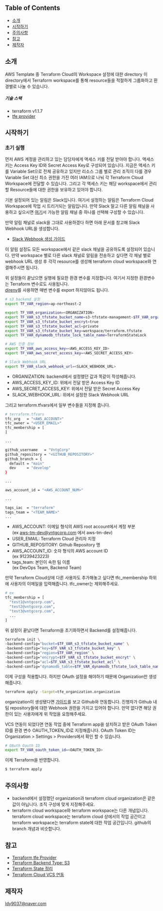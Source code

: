 ## Table of Contents

- [소개](#소개)
- [시작하기](#시작하기)
- [주의사항](#주의사항)
- [참고](#참고)
- [제작자](#제작자)

## 소개

 AWS Template 중 Terraform Cloud의 Workspace 설정에 대한 directory
 이 directory에서 Terraform workspace를 통해 resource들을 적절하게 그룹화하고 환경별로 나눌 수 있습니다.
 
 ##### 기술 스택
 - terraform v1.1.7
 - [tfe provider](https://registry.terraform.io/providers/hashicorp/tfe/latest/docs)
 
## 시작하기

### 초기 실행
먼저 AWS 계정을 관리하고 있는 담당자에게 액세스 키를 전달 받아야 합니다. 액세스 키는 Access Key ID와 Secret Access Key로 구성되어 있습니다. 지금은 액세스 키를 Variable Set으로 전체 공유하고 있지만 리소스 그룹 별로 관리 조직이 다를 경우 Variable Set 대신 최소 권한을 가진 여러 IAM으로 나눠 각 Terraform Cloud Workspace에 전달할 수 있습니다. 그리고 각 액세스 키는 해당 workspace에서 관리할 Resource들에 대한 권한을 보유하고 있어야 합니다. 

기본 설정되어 있는 알림은 Slack입니다. 여기서 설정하는 알림은 Terraform Cloud Workspace에 작업 시 트리거되는 알림입니다. 
만약 Slack 말고 다른 알림 채널을 사용하고 싶으시면 [여기](https://registry.terraform.io/providers/hashicorp/tfe/latest/docs/resources/notification_configuration)서 가능한 알림 채널 중 하나를 선택해 구성할 수 있습니다.

만약 알림 채널로 slack을 그대로 사용하겠다 하면 아래 문서를 참고해 Slack Webhook URL을 생성합니다.  
- [Slack Webhook 생성 가이드](https://vntg.atlassian.net/wiki/spaces/INFRA/pages/446333215/Slack+API+App+Webhook)

이 알림 설정도 모든 workspace에서 같은 slack 채널을 공유하도록 설정되어 있습니다. 만약 workspace 별로 다른 slack 채널로 알림을 전송하고 싶다면 각 채널 별로 webhook URL 생성 후 각각 resource를 생성해 terraform cloud workspace와 연결해주시면 됩니다. 

위 설정들이 끝났으면 실행에 필요한 환경 변수를 지정합니다. 여기서 지정한 환경변수는 Terraform 변수로도 사용됩니다.    
[direnv](https://vntg.atlassian.net/wiki/spaces/INFRA/pages/208601091/Terraform+draft#direnv-%EC%9D%B4%EC%9A%A9%ED%95%98%EC%97%AC-%EB%94%94%EB%A0%89%ED%86%A0%EB%A6%AC%EB%B3%84-%ED%99%98%EA%B2%BD%EC%84%A4%EC%A0%95)를 사용하면 매번 변수를 export 하지않아도 됩니다. 
```sh
# s3 backend 설정
export TF_VAR_region=ap-northeast-2 

export TF_VAR_organization=<ORGANIZATION>
export TF_VAR_s3_tfstate_bucket_name=s3-tfstate-management-$TF_VAR_organization
export TF_VAR_s3_tfstate_bucket_encryt=true
export TF_VAR_s3_tfstate_bucket_acl=private
export TF_VAR_s3_tfstate_bucket_key=workspace/terraform.tfstate
export TF_VAR_dynamodb_tfstate_lock_table_name=TerraformStateLock

# AWS 인증 정보 
export TF_VAR_aws_access_key=<AWS_ACCESS_KEY_ID>
export TF_VAR_aws_secret_access_key=<AWS_SECRET_ACCESS_KEY>

# Slack Webhook URL
export TF_VAR_slack_webhook_url=<SLACK_WEBHOOK_URL>
```
- ORGANIZATION: backend에서 설정했던 값과 똑같이 작성해줍니다. 
- AWS_ACCESS_KEY_ID: 위에서 전달 받은 Access Key ID
- AWS_SECRET_ACCESS_KEY: 위에서 전달 받은 Secret Access Key
- SLACK_WEBHOOK_URL: 위에서 설정한 Slack Webhook URL


그리고 terraform.tfvars에서 일부 변수들을 지정해 줍니다.
```sh
# terraform.tfvars
tfc_org   = "<AWS_ACCOUNT>"
tfc_owner = "<USER_EMAIL>"
tfc_membership = [
]

...

github_username   = "VntgCorp"
github_repository = "<GITHUB_REPOSITORY>"
github_branch = {
  default = "main"
  dev     = "develop"
}

...

aws_account_id = "<AWS_ACCOUNT_NUM>"

...

tags_iac  = "terraform"
tags_team = "<TEAM_NAME>"
...
```
- AWS_ACCOUNT: 이메일 형식의 AWS root account에서 계정 부분  
(ex aws-tm-dev@vntgcorp.com 에서 aws-tm-dev)  
- USER_EMAIL: Terraform Cloud 관리자 지정
- GITHUB_REPOSITORY: Github Repository 명
- AWS_ACCOUNT_ID: 숫자 형식의 AWS account ID  
(ex 91239423223)
- tags_team: 본인이 속한 팀 이름  
(ex DevOps Team, Backend Team) 

만약 Terraform Cloud상에 다른 사용자도 추가해놓고 싶다면 tfc_membership 하위에 사용자의 이메일을 입력해줍니다. tfc_owner는 제외해주세요.
```sh
# ex
tfc_membership = [
  "test1@vntgcorp.com",
  "test2@vntgcorp.com",
  "test3@vntgcorp.com",
  ...
]
```

위 설정이 끝났다면 Terraform을 초기화하면서 Backend를 설정해줍니다. 

```sh
terraform init \
-backend-config="bucket=$TF_VAR_s3_tfstate_bucket_name" \
-backend-config="key=$TF_VAR_s3_tfstate_bucket_key" \
-backend-config="region=$TF_VAR_region" \
-backend-config="encrypt=$TF_VAR_s3_tfstate_bucket_encryt" \
-backend-config="acl=$TF_VAR_s3_tfstate_bucket_acl" \
-backend-config="dynamodb_table=$TF_VAR_dynamodb_tfstate_lock_table_name"
```

이제 구성을 적용합니다. 하지만 OAuth 설정을 해야하기 때문에 Organization만 생성해줍니다.
```sh
terraform apply -target=tfe_organization.organization
```

organization이 생성됐다면 [가이드](https://www.terraform.io/cloud-docs/vcs/github)를 보고 Github와 연동합니다. 진행자가 Github 내 팀 repository들에 대한 Webhook 권한을 가지고 있어야 합니다. 만약 없다면 해당 권한이 있는 사용자에게 위 작업을 요청해주세요.

VCS 연동이 되었다면 연동 작업 중에 Terraform app을 설치하고 받은 OAuth Token ID를 환경 변수 OAUTH_TOKEN_ID로 지정해줍니다. 
OAuth Token ID는 Organization > Settings > Providers에서 확인 할 수 있습니다.
```sh
# OAuth Oauth ID
export TF_VAR_oauth_token_id=<OAUTH_TOKEN_ID>
```

이제 Terraform을 반영합니다.
```sh
$ terraform apply
```

## 주의사항
- backend에서 설정했던 organization과 terraform cloud organization은 같은 값이 아닙니다. 조직 구성에 맞게 지정해주세요.
- terraform cloud workspace와 terraform workspace는 다른 개념입니다. terraform cloud workspace는 terraform cloud 상에서의 작업 공간이고 terraform workspace는 terraform state에 대한 작업 공간입니다. github의 branch 개념과 비슷합니다. 

## 참고
- [Terraform tfe Provider](https://registry.terraform.io/providers/hashicorp/tfe/latest/docs)
- [Terraform Backend Type: S3](https://www.terraform.io/language/settings/backends/s3)
- [Terraform State 정리](https://harmonious-lan-9d2.notion.site/Terraform-State-79a2e5707e944055a07b3386da9b6491)
- [Terraform Cloud VCS 연동](https://www.terraform.io/cloud-docs/vcs/github)

## 제작자
[ldy9037@naver.com](https://github.com/ldy9037)
